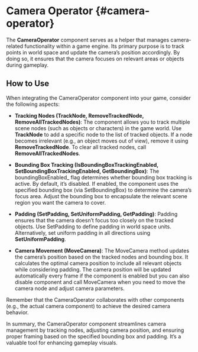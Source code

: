 Camera Operator {#camera-operator}
========================================

The **CameraOperator** component serves as a helper that manages camera-related functionality within a game engine.
Its primary purpose is to track points in world space and update the camera’s position accordingly.
By doing so, it ensures that the camera focuses on relevant areas or objects during gameplay.

## How to Use

When integrating the CameraOperator component into your game, consider the following aspects:

- **Tracking Nodes (TrackNode, RemoveTrackedNode, RemoveAllTrackedNodes)**:
The component allows you to track multiple scene nodes (such as objects or characters) in the game world.
Use **TrackNode** to add a specific node to the list of tracked objects.
If a node becomes irrelevant (e.g., an object moves out of view), remove it using **RemoveTrackedNode**.
To clear all tracked nodes, call **RemoveAllTrackedNodes**.

- **Bounding Box Tracking (IsBoundingBoxTrackingEnabled, SetBoundingBoxTrackingEnabled, GetBoundingBox)**:
The boundingBoxEnabled_ flag determines whether bounding box tracking is active.
By default, it’s disabled.
If enabled, the component uses the specified bounding box (via SetBoundingBox) to determine the camera’s focus area.
Adjust the bounding box to encapsulate the relevant scene region you want the camera to cover.

- **Padding (SetPadding, SetUniformPadding, GetPadding)**:
Padding ensures that the camera doesn’t focus too closely on the tracked objects.
Use SetPadding to define padding in world space units.
Alternatively, set uniform padding in all directions using **SetUniformPadding**.

- **Camera Movement (MoveCamera)**:
The MoveCamera method updates the camera’s position based on the tracked nodes and bounding box.
It calculates the optimal camera position to include all relevant objects while considering padding.
The camera position will be updated automatically every frame if the component is enabled but you can also disable component and call MoveCamera when you need to move the camera node and adjust camera parameters.

Remember that the CameraOperator collaborates with other components (e.g., the actual camera component) to achieve the desired camera behavior.

In summary, the CameraOperator component streamlines camera management by tracking nodes, adjusting camera position, and ensuring proper framing based on the specified bounding box and padding. It’s a valuable tool for enhancing gameplay visuals.